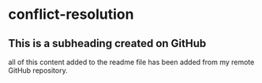 # conflict-resolution

## This is a subheading created on GitHub

all of this content added to the readme file has been added from my remote GitHub repository.
